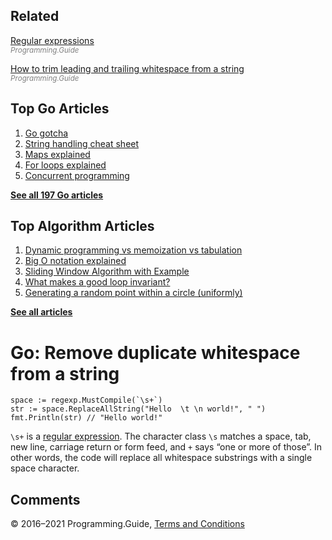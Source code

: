 ## Related

[Regular expressions](regexp-cheat-sheet.html)  
<span style="color: grey; font-style: italic; font-size: smaller">Programming.Guide</span>

[How to trim leading and trailing whitespace from a string](trim-whitespace-from-string.html)  
<span style="color: grey; font-style: italic; font-size: smaller">Programming.Guide</span>

## Top Go Articles

1.  [Go gotcha](go-gotcha.html)
2.  [String handling cheat sheet](string-functions-reference-cheat-sheet.html)
3.  [Maps explained](maps-explained.html)
4.  [For loops explained](for-loop.html)
5.  [Concurrent programming](go-concurrency-tutorial.html)

[**See all 197 Go articles**](index.html)

## Top Algorithm Articles

1.  [Dynamic programming vs memoization vs tabulation](../dynamic-programming-vs-memoization-vs-tabulation.html)
2.  [Big O notation explained](../big-o-notation-explained.html)
3.  [Sliding Window Algorithm with Example](../sliding-window-example.html)
4.  [What makes a good loop invariant?](../what-makes-a-good-loop-invariant.html)
5.  [Generating a random point within a circle (uniformly)](../random-point-within-circle.html)

[**See all articles**](../index.html)

# Go: Remove duplicate whitespace from a string

    space := regexp.MustCompile(`\s+`)
    str := space.ReplaceAllString("Hello  \t \n world!", " ")
    fmt.Println(str) // "Hello world!"

`\s+` is a [regular expression](regexp-cheat-sheet.html). The character class `\s` matches a space, tab, new line, carriage return or form feed, and `+` says “one or more of those”. In other words, the code will replace all whitespace substrings with a single space character.

## Comments



© 2016–2021 Programming.Guide, [Terms and Conditions](../terms-and-conditions.html)
